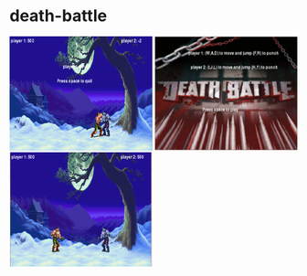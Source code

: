 # death-battle
<img src="https://github.com/Bettynayo/death-battle/blob/master/jyfhf.PNG?raw=true" width="250" height="200" alt="file.png"> <img src="https://github.com//Bettynayo/death-battle/blob/master/ssss.PNG?raw=true" width="250" height="200" alt="file.png"> <img src="https://github.com//Bettynayo/death-battle/blob/master/yjyf.PNG?raw=true" width="250" height="200" alt="file.png">
